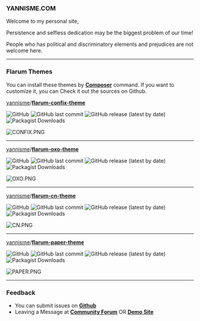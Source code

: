 ### YANNISME.COM

Welcome to my personal site,

Persistence and selfless dedication may be the biggest problem of our time!

People who has political and discriminatory elements and prejudices are not welcome here.

------

### Flarum Themes

You can install these themes by **<u>Composer</u>** command. If you want to customize it, you can Check it out the sources on Github.  

 [yannisme](https://github.com/yannisme)/**[flarum-confix-theme](https://github.com/yannisme/flarum-confix-theme)**

![GitHub](https://img.shields.io/github/license/yannisme/flarum-confix-theme?style=flat-square) ![GitHub last commit](https://img.shields.io/github/last-commit/yannisme/flarum-confix-theme?style=flat-square) ![GitHub release (latest by date)](https://img.shields.io/github/v/release/yannisme/flarum-confix-theme?style=flat-square) ![Packagist Downloads](https://img.shields.io/packagist/dt/yannisme/confixtheme?style=flat-square) 

![CONFIX.PNG](https://s2.loli.net/2022/03/29/xZSgrqB9ka7Y2Uf.jpg)

------

[yannisme](https://github.com/yannisme)/**[flarum-oxo-theme](https://github.com/yannisme/flarum-oxo-theme)**

![GitHub](https://img.shields.io/github/license/yannisme/flarum-oxo-theme?style=flat-square) ![GitHub last commit](https://img.shields.io/github/last-commit/yannisme/flarum-oxo-theme?style=flat-square) ![GitHub release (latest by date)](https://img.shields.io/github/v/release/yannisme/flarum-oxo-theme?style=flat-square) ![Packagist Downloads](https://img.shields.io/packagist/dt/yannisme/oxotheme?style=flat-square)

![OXO.PNG](https://s2.loli.net/2022/03/29/eMcTXdhASij2Upf.jpg)

------

[yannisme](https://github.com/yannisme)/**[flarum-cn-theme](https://github.com/yannisme/flarum-cn-theme)**

![GitHub](https://img.shields.io/github/license/yannisme/flarum-cn-theme?style=flat-square) ![GitHub last commit](https://img.shields.io/github/last-commit/yannisme/flarum-cn-theme?style=flat-square) ![GitHub release (latest by date)](https://img.shields.io/github/v/release/yannisme/flarum-cn-theme?style=flat-square) ![Packagist Downloads](https://img.shields.io/packagist/dt/yannisme/cntheme?style=flat-square)

![CN.PNG](https://s2.loli.net/2022/03/29/QtDLsFWNj7lqaM8.jpg)

------

[yannisme](https://github.com/yannisme)/**[flarum-paper-theme](https://github.com/yannisme/flarum-paper-theme)**

![GitHub](https://img.shields.io/github/license/yannisme/flarum-paper-theme?style=flat-square) ![GitHub last commit](https://img.shields.io/github/last-commit/yannisme/flarum-paper-theme?style=flat-square) ![GitHub release (latest by date)](https://img.shields.io/github/v/release/yannisme/flarum-paper-theme?style=flat-square) ![Packagist Downloads](https://img.shields.io/packagist/dt/yannisme/papertheme?style=flat-square)

![PAPER.PNG](https://s2.loli.net/2022/03/29/RE3851XDCKHoSA4.jpg)

------

### Feedback

- You can submit issues on **<u>Github</u>**
- Leaving a Message at **<u>Community Forum</u>** OR [**<u>Demo Site</u>**](https://yannis.in/)  

